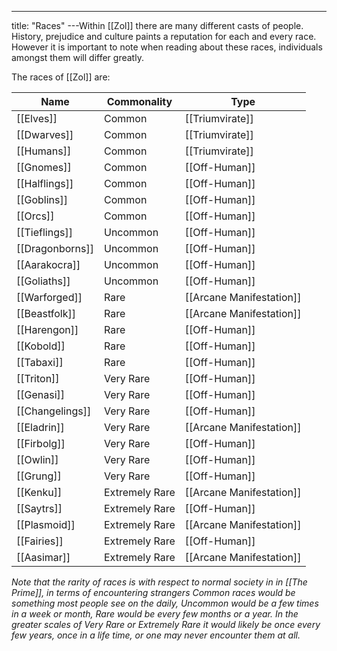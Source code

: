 ---
title: "Races"
---Within [[Zol]] there are many different casts of people. History, prejudice and culture paints a reputation for each and every race. However it is important to note when reading about these races, individuals amongst them will differ greatly.

The races of [[Zol]] are:

| Name | Commonality | Type |
| --- | --- | --- |
| [[Elves]] | Common | [[Triumvirate]] |
| [[Dwarves]] | Common | [[Triumvirate]] |
| [[Humans]] | Common | [[Triumvirate]] |
| [[Gnomes]] | Common | [[Off-Human]] |
| [[Halflings]] | Common | [[Off-Human]] |
| [[Goblins]] | Common | [[Off-Human]] |
| [[Orcs]] | Common | [[Off-Human]] |
| [[Tieflings]] | Uncommon | [[Off-Human]] |
| [[Dragonborns]] | Uncommon | [[Off-Human]] |
| [[Aarakocra]] | Uncommon | [[Off-Human]] |
| [[Goliaths]] | Uncommon | [[Off-Human]] |
| [[Warforged]] | Rare | [[Arcane Manifestation]] |
| [[Beastfolk]] | Rare | [[Arcane Manifestation]] |
| [[Harengon]] | Rare | [[Off-Human]] |
| [[Kobold]] | Rare | [[Off-Human]] |
| [[Tabaxi]] | Rare | [[Off-Human]] |
| [[Triton]] | Very Rare | [[Off-Human]] |
| [[Genasi]] | Very Rare | [[Off-Human]] |
| [[Changelings]] | Very Rare | [[Off-Human]] |
| [[Eladrin]] | Very Rare | [[Arcane Manifestation]]  |
| [[Firbolg]] | Very Rare | [[Off-Human]] |
| [[Owlin]] | Very Rare | [[Off-Human]] |
| [[Grung]] | Very Rare | [[Off-Human]] |
| [[Kenku]] | Extremely Rare | [[Arcane Manifestation]] |
| [[Saytrs]] | Extremely Rare | [[Off-Human]] |
| [[Plasmoid]] | Extremely Rare | [[Arcane Manifestation]] |
| [[Fairies]] | Extremely Rare | [[Off-Human]] |
| [[Aasimar]] | Extremely Rare | [[Arcane Manifestation]] |

*Note that the rarity of races is with respect to normal society in in [[The Prime]], in terms of encountering strangers Common races would be something most people see on the daily, Uncommon would be a few times in a week or month, Rare would be every few months or a year. In the greater scales of Very Rare or Extremely Rare it would likely be once every few years, once in a life time, or one may never encounter them at all.*